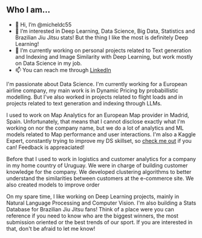 ## Who I am...

- 👋 Hi, I’m @micheldc55
- 👀 I’m interested in Deep Learning, Data Science, Big Data, Statistics and Brazilian Jiu Jitsu stats! But the thing I like the most is definitely Deep Learning!
- 🌱 I’m currently working on personal projects related to Text generation and Indexing and Image Similarity with Deep Learning, but work mostly on Data Science in my job.
- 📫 You can reach me through [LinkedIn](https://www.linkedin.com/in/michel-davidovich-ds/)

I'm passionate about Data Science. I'm currently working for a European airline company, my main work is in Dynamic Pricing by probabillistic modelling. But I've also worked in projects related to flight loads and in projects related to text generation and indexing through LLMs.

I used to work on Map Analytics for an European Map provider in Madrid, Spain. Unfortunately, that means that I cannot disclose exactly what I'm working on nor the company name, but we do a lot of analytics and ML models related to Map performance and user interactions. I'm also a Kaggle Expert, constantly trying to improve my DS skillset, so [check me out](https://www.kaggle.com/micheldc55) if you can! Feedback is appreaciated!

Before that I used to work in logistics and customer analytics for a company in my home country of Uruguay. We were in charge of building customer knowledge for the company. We developed clustering algorithms to better understand the similarities between customers at the e-commerce site. We also created models to improve order 

On my spare time, I like working on Deep Learning projects, mainly in Natural Language Processing and Computer Vision. I'm also building a Stats Database for Brazilian Jiu Jitsu fans! Think of a place were you can reference if you need to know who are the biggest winners, the most submission oriented or the best trends of our sport. If you are interested in that, don't be afraid to let me know!

<!---
micheldc55/micheldc55 is a ✨ special ✨ repository because its `README.md` (this file) appears on your GitHub profile.
You can click the Preview link to take a look at your changes.
--->
